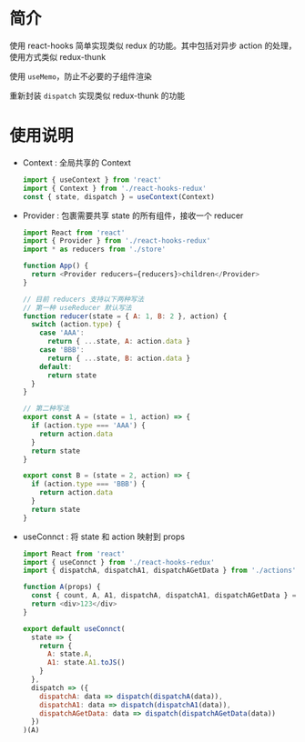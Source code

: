 # 简介

使用 react-hooks 简单实现类似 redux 的功能。其中包括对异步 action 的处理，使用方式类似 redux-thunk

使用 `useMemo`，防止不必要的子组件渲染

重新封装 `dispatch` 实现类似 redux-thunk 的功能

# 使用说明

- Context : 全局共享的 Context

  ```js
  import { useContext } from 'react'
  import { Context } from './react-hooks-redux'
  const { state, dispatch } = useContext(Context)
  ```

- Provider : 包裹需要共享 state 的所有组件，接收一个 reducer

  ```js
  import React from 'react'
  import { Provider } from './react-hooks-redux'
  import * as reducers from './store'

  function App() {
    return <Provider reducers={reducers}>children</Provider>
  }

  // 目前 reducers 支持以下两种写法
  // 第一种 useReducer 默认写法
  function reducer(state = { A: 1, B: 2 }, action) {
    switch (action.type) {
      case 'AAA':
        return { ...state, A: action.data }
      case 'BBB':
        return { ...state, B: action.data }
      default:
        return state
    }
  }

  // 第二种写法
  export const A = (state = 1, action) => {
    if (action.type === 'AAA') {
      return action.data
    }
    return state
  }

  export const B = (state = 2, action) => {
    if (action.type === 'BBB') {
      return action.data
    }
    return state
  }
  ```

- useConnct : 将 state 和 action 映射到 props

  ```js
  import React from 'react'
  import { useConnct } from './react-hooks-redux'
  import { dispatchA, dispatchA1, dispatchAGetData } from './actions'

  function A(props) {
    const { count, A, A1, dispatchA, dispatchA1, dispatchAGetData } = props
    return <div>123</div>
  }

  export default useConnct(
    state => {
      return {
        A: state.A,
        A1: state.A1.toJS()
      }
    },
    dispatch => ({
      dispatchA: data => dispatch(dispatchA(data)),
      dispatchA1: data => dispatch(dispatchA1(data)),
      dispatchAGetData: data => dispatch(dispatchAGetData(data))
    })
  )(A)
  ```
